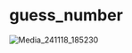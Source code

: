 # guess_number

![Media_241118_185230](https://github.com/user-attachments/assets/0f6521ed-f918-4e91-91cc-1e714e5e070e)

